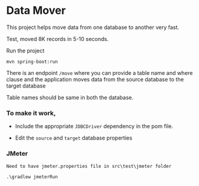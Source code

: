 # Data Mover

This project helps move data from one database to another very fast.

Test, moved 8K records in 5-10 seconds.

Run the project

```
mvn spring-boot:run
```

There is an endpoint `/move` where you can provide a table name and where clause
and the application moves data from the source database to the target database

Table names should be same in both the database.

### To make it work,

* Include the appropriate `JDBCDriver` dependency in the pom file.

* Edit the `source` and `target` database properties

### JMeter
`Need to have jmeter.properties file in src\test\jmeter folder`

`.\gradlew jmeterRun`



	